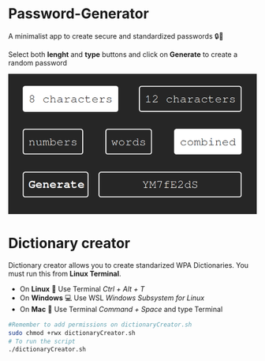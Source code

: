 # Password-Generator
A minimalist app to create secure and standardized passwords :lock::key:

Select both **lenght** and **type** buttons and click on **Generate** to create a random password

<p align="center">
	<img src="media/sample.PNG" alt="Web Sample Image">
</p>

# Dictionary creator
Dictionary creator allows you to create standarized WPA Dictionaries.
You must run this from **Linux Terminal**. 
- On **Linux** :penguin: 	Use Terminal *Ctrl + Alt + T*
- On **Windows** :computer: 	Use WSL *Windows Subsystem for Linux*
- On **Mac** :apple: 	Use Terminal *Command + Space* and type Terminal

```sh
#Remember to add permissions on dictionaryCreator.sh
sudo chmod +rwx dictionaryCreator.sh
# To run the script
./dictionaryCreator.sh
```
